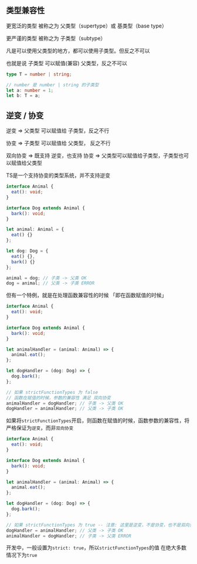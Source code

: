 ## 类型兼容性

更宽泛的类型 被称之为 父类型（supertype）或 基类型（base type）

更严谨的类型 被称之为 子类型（subtype）

凡是可以使用父类型的地方，都可以使用子类型。但反之不可以

也就是说 子类型 可以赋值(兼容) 父类型，反之不可以

```ts
type T = number | string;

// number 是 number | string 的子类型
let a: number = 1;
let b: T = a;
```



## 逆变 / 协变

逆变 => 父类型 可以赋值给 子类型，反之不行

协变 => 子类型 可以赋值给 父类型， 反之不行

双向协变 => 既支持 逆变，也支持 协变 => 父类型可以赋值给子类型，子类型也可以赋值给父类型



TS是一个支持协变的类型系统，并不支持逆变

```ts
interface Animal {
  eat(): void;
}

interface Dog extends Animal {
  bark(): void;
}

let animal: Animal = {
  eat() {}
};

let dog: Dog = {
  eat() {},
  bark() {}
};

animal = dog; // 子类 -> 父类 OK
dog = animal; // 父类 -> 子类 ERROR
```



但有一个特例，就是在处理函数兼容性的时候 「即在函数赋值的时候」

```ts
interface Animal {
  eat(): void;
}

interface Dog extends Animal {
  bark(): void;
}

let animalHandler = (animal: Animal) => {
  animal.eat();
};

let dogHandler = (dog: Dog) => {
  dog.bark();
};

// 如果 strictFunctionTypes 为 false
// 函数在赋值的时候，参数的兼容性 满足 双向协变
animalHandler = dogHandler; // 子类 -> 父类 OK
dogHandler = animalHandler; // 父类 -> 子类 OK
```



如果将`strictFunctionTypes`开启，则函数在赋值的时候，函数参数的兼容性，将严格保证为`逆变`，而非`双向协变`

```ts
interface Animal {
  eat(): void;
}

interface Dog extends Animal {
  bark(): void;
}

let animalHandler = (animal: Animal) => {
  animal.eat();
};

let dogHandler = (dog: Dog) => {
  dog.bark();
};

// 如果 strictFunctionTypes 为 true -- 注意: 这里是逆变，不是协变，也不是双向协变
dogHandler = animalHandler; // 父类 -> 子类 OK
animalHandler = dogHandler; // 子类 -> 父类 ERROR
```



开发中，一般设置为`strict: true`，所以`strictFunctionTypes`的值 在绝大多数情况下为`true`

